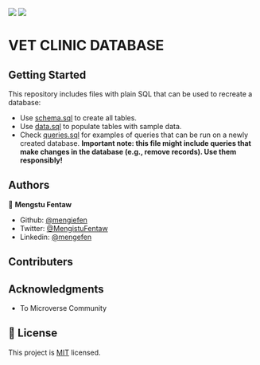 ![](https://img.shields.io/badge/Microverse-blueviolet) ![](https://img.shields.io/badge/MENGSTU-FENTAW-success) 
# VET CLINIC DATABASE


## Getting Started

This repository includes files with plain SQL that can be used to recreate a database:

- Use [schema.sql](./schema.sql) to create all tables.
- Use [data.sql](./data.sql) to populate tables with sample data.
- Check [queries.sql](./queries.sql) for examples of queries that can be run on a newly created database. **Important note: this file might include queries that make changes in the database (e.g., remove records). Use them responsibly!**


## Authors

👤 **Mengstu Fentaw**

- Github: [@mengiefen](https://github.com/mengiefen)
- Twitter: [@MengistuFentaw](https://twitter.com/MengistuFentaw)
- Linkedin: [@mengefen](https://www.linkedin.com/in/mengefen/)

## Contributers

## Acknowledgments

- To Microverse Community

## 📝 License

This project is [MIT](./MIT.md) licensed.
